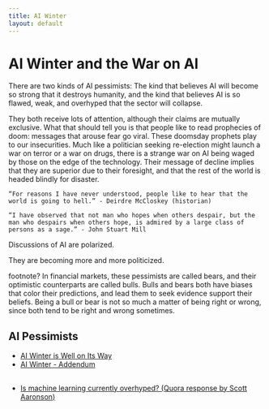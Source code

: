 ```yaml
---
title: AI Winter
layout: default
---
```


# AI Winter and the War on AI

There are two kinds of AI pessimists: The kind that believes AI will become so strong that it destroys humanity, and the kind that believes AI is so flawed, weak, and overhyped that the sector will collapse. 

They both receive lots of attention, although their claims are mutually exclusive. What that should tell you is that people like to read prophecies of doom: messages that arouse fear go viral. These doomsday prophets play to our insecurities. Much like a politician seeking re-election might launch a war on terror or a war on drugs, there is a strange war on AI being waged by those on the edge of the technology. Their message of decline implies that they are superior due to their foresight, and that the rest of the world is headed blindly for disaster. 

```
“For reasons I have never understood, people like to hear that the world is going to hell.” - Deirdre McCloskey (historian)

“I have observed that not man who hopes when others despair, but the man who despairs when others hope, is admired by a large class of persons as a sage.” - John Stuart Mill
```

Discussions of AI are polarized. 



They are becoming more and more politicized.  


footnote?
In financial markets, these pessimists are called bears, and their optimistic counterparts are called bulls. Bulls and bears both have biases that color their predictions, and lead them to seek evidence support their beliefs. Being a bull or bear is not so much a matter of being right or wrong, since both tend to be right and wrong sometimes. 

## AI Pessimists

* [AI Winter is Well on Its Way](https://blog.piekniewski.info/2018/05/28/ai-winter-is-well-on-its-way/)
* [AI Winter - Addendum](https://blog.piekniewski.info/2018/06/06/ai-winter-addendum/)

## 

* [Is machine learning currently overhyped? (Quora response by Scott Aaronson)](https://www.quora.com/Is-machine-learning-currently-overhyped/answer/Scott-Aaronson)
